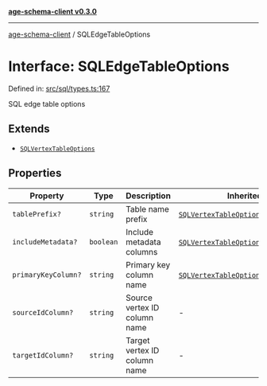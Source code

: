 [**age-schema-client v0.3.0**](../index.md)

***

[age-schema-client](../index.md) / SQLEdgeTableOptions

# Interface: SQLEdgeTableOptions

Defined in: [src/sql/types.ts:167](https://github.com/standardbeagle/ageSchemaClient/blob/main/src/sql/types.ts#L167)

SQL edge table options

## Extends

- [`SQLVertexTableOptions`](SQLVertexTableOptions.md)

## Properties

| Property | Type | Description | Inherited from | Defined in |
| ------ | ------ | ------ | ------ | ------ |
| <a id="tableprefix"></a> `tablePrefix?` | `string` | Table name prefix | [`SQLVertexTableOptions`](SQLVertexTableOptions.md).[`tablePrefix`](SQLVertexTableOptions.md#tableprefix) | [src/sql/types.ts:151](https://github.com/standardbeagle/ageSchemaClient/blob/main/src/sql/types.ts#L151) |
| <a id="includemetadata"></a> `includeMetadata?` | `boolean` | Include metadata columns | [`SQLVertexTableOptions`](SQLVertexTableOptions.md).[`includeMetadata`](SQLVertexTableOptions.md#includemetadata) | [src/sql/types.ts:156](https://github.com/standardbeagle/ageSchemaClient/blob/main/src/sql/types.ts#L156) |
| <a id="primarykeycolumn"></a> `primaryKeyColumn?` | `string` | Primary key column name | [`SQLVertexTableOptions`](SQLVertexTableOptions.md).[`primaryKeyColumn`](SQLVertexTableOptions.md#primarykeycolumn) | [src/sql/types.ts:161](https://github.com/standardbeagle/ageSchemaClient/blob/main/src/sql/types.ts#L161) |
| <a id="sourceidcolumn"></a> `sourceIdColumn?` | `string` | Source vertex ID column name | - | [src/sql/types.ts:171](https://github.com/standardbeagle/ageSchemaClient/blob/main/src/sql/types.ts#L171) |
| <a id="targetidcolumn"></a> `targetIdColumn?` | `string` | Target vertex ID column name | - | [src/sql/types.ts:176](https://github.com/standardbeagle/ageSchemaClient/blob/main/src/sql/types.ts#L176) |

